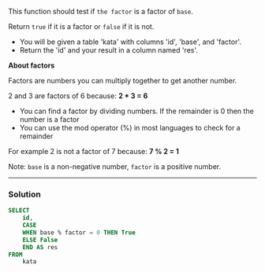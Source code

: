 This function should test if `the factor` is a factor of `base`.

Return `true` if it is a factor or `false` if it is not.

- You will be given a table 'kata' with columns 'id', 'base', and 'factor'. 
- Return the 'id' and your result in a column named 'res'.

**About factors**

Factors are numbers you can multiply together to get another number.

2 and 3 are factors of 6 because: **2 * 3 = 6**

- You can find a factor by dividing numbers. If the remainder is 0 then the number is a factor
- You can use the mod operator (%) in most languages to check for a remainder

For example 2 is not a factor of 7 because: **7 % 2 = 1**

Note: `base` is a non-negative number, `factor` is a positive number.

---

### Solution

```sql
SELECT 
    id,
    CASE 
    WHEN base % factor = 0 THEN True 
    ELSE False 
    END AS res
FROM 
    kata
```
